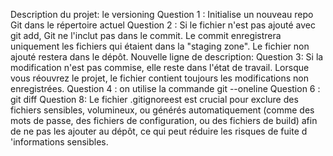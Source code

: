 Description du projet:
le versioning 
Question 1 : Initialise un nouveau repo Git dans le répertoire actuel
Question 2 : Si le fichier n'est pas ajouté avec git add, Git ne l'inclut pas dans le commit. Le commit enregistrera uniquement les fichiers qui étaient dans la "staging zone". Le fichier non ajouté restera dans le dépôt.
Nouvelle ligne de description:
Question 3: Si la modification n'est pas commise, elle reste dans l'état de travail. Lorsque vous réouvrez le projet, le fichier contient toujours les modifications non enregistrées.
Question 4 : on utilise la commande git --oneline
Question 6 : git diff
Question 8: Le fichier .gitignoreest est crucial pour exclure des fichiers sensibles, volumineux, ou générés automatiquement (comme des mots de passe, des fichiers de configuration, ou des fichiers de build) afin de ne pas les ajouter au dépôt, ce qui peut réduire les risques de fuite d 'informations sensibles.